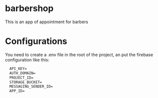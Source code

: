 # barbershop
This is an app of appointment for barbers

# Configurations
You need to create a .env file in the root of the project, an put the firebase configuration like this:

```diff
  API_KEY=
  AUTH_DOMAIN=
  PROJECT_ID=
  STORAGE_BUCKET=
  MESSAGING_SENDER_ID=
  APP_ID=
```